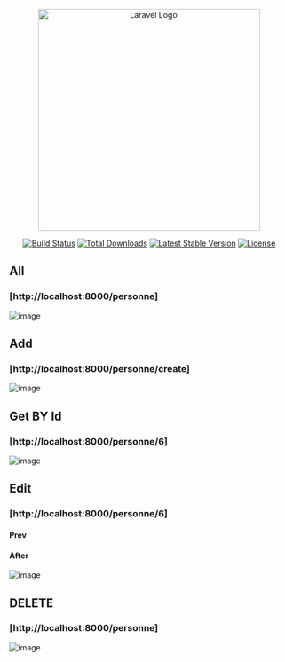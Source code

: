 <p align="center"><a href="https://laravel.com" target="_blank"><img src="https://raw.githubusercontent.com/laravel/art/master/logo-lockup/5%20SVG/2%20CMYK/1%20Full%20Color/laravel-logolockup-cmyk-red.svg" width="400" alt="Laravel Logo"></a></p>

<p align="center">
<a href="https://github.com/laravel/framework/actions"><img src="https://github.com/laravel/framework/workflows/tests/badge.svg" alt="Build Status"></a>
<a href="https://packagist.org/packages/laravel/framework"><img src="https://img.shields.io/packagist/dt/laravel/framework" alt="Total Downloads"></a>
<a href="https://packagist.org/packages/laravel/framework"><img src="https://img.shields.io/packagist/v/laravel/framework" alt="Latest Stable Version"></a>
<a href="https://packagist.org/packages/laravel/framework"><img src="https://img.shields.io/packagist/l/laravel/framework" alt="License"></a>
</p>

## All

### [http://localhost:8000/personne]

![image](https://user-images.githubusercontent.com/101357738/211813666-551418c4-61b4-49d8-ae1e-c00c292f794c.png)


## Add

### [http://localhost:8000/personne/create]
 
![image](https://user-images.githubusercontent.com/101357738/211813276-0668d96d-904e-4321-bcf3-987dbffa1277.png)


## Get BY Id
### [http://localhost:8000/personne/6]

![image](https://user-images.githubusercontent.com/101357738/211813994-4943cdba-421f-4ac0-901a-27f30f4dab0f.png)


## Edit
### [http://localhost:8000/personne/6]
#### Prev

#### After
![image](https://user-images.githubusercontent.com/101357738/211814453-c2017ef2-4015-425d-82c3-7a9243dee4da.png)


## DELETE
### [http://localhost:8000/personne]
![image](https://user-images.githubusercontent.com/101357738/211816404-25988fe3-cb46-4996-96b8-978f922b8072.png)

